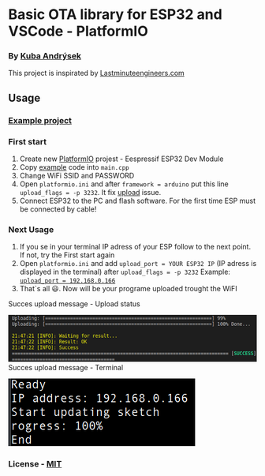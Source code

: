 # Basic OTA library for ESP32 and VSCode - PlatformIO
### By [Kuba Andrýsek](https://kubaandrysek.cz/)
This project is inspirated by [Lastminuteengineers.com](https://lastminuteengineers.com/esp32-ota-updates-arduino-ide/)
## Usage

### [Example project](https://github.com/JakubAndrysek/BasicOTA-ESP32-library/tree/master/example/BasicUsage)

### First start
1. Create new [PlatformIO](https://platformio.org/) projest - Eespressif ESP32 Dev Module
1. Copy [example](https://github.com/JakubAndrysek/BasicOTA-ESP32-library/blob/master/example/BasicUsage/main.cpp) code into `main.cpp`
1. Change WiFi SSID and PASSWORD
1. Open `platformio.ini` and after `framework = arduino` put this line `upload_flags = -p 3232`. It fix [upload](https://github.com/platformio/platform-espressif32/issues/197) issue.
1. Connect ESP32 to the PC and flash software. For the first time ESP must be connected by cable!

### Next Usage
1. If you se in your terminal IP adress of your ESP follow to the next point. If not, try the First start again
1. Open `platformio.ini` and add `upload_port = YOUR ESP32 IP` (IP adress is displayed in the terminal) after `upload_flags = -p 3232` Example: [`upload_port = 192.168.0.166`]()
1. That`s all 😃. Now will be your programe uploaded trought the WiFI

Succes upload message - Upload status

[![Build Status](/docs/SuccesTerminal.png)]()
Succes upload message - Terminal

[![Build Status](/docs/SussecESP.png)]()


### License - [MIT](https://github.com/JakubAndrysek/BasicOTA-ESP32-library/blob/master/LICENSE)
